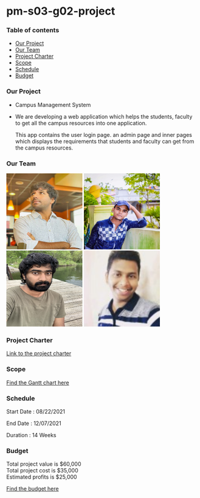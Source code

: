 # pm-s03-g02-project

### Table of contents
  * [Our Project](https://github.com/akhilmallepally/pm-s03-g02-project#our-project)
  * [Our Team](https://github.com/akhilmallepally/pm-s03-g02-project#our-team)
  * [Project Charter](https://github.com/akhilmallepally/pm-s03-g02-project#project-charter)
  * [Scope](https://github.com/akhilmallepally/pm-s03-g02-project#scope)
  * [Schedule](https://github.com/akhilmallepally/pm-s03-g02-project#schedule)
  * [Budget](https://github.com/akhilmallepally/pm-s03-g02-project#budget)

### Our Project
* Campus Management System
* We are developing a web application which helps the students, faculty to get all the campus resources into one application.

  This app contains the user login page. an admin page and inner pages which displays the requirements that students and faculty can get from the campus resources.

### Our Team


<img src="/Images/akhil_mallepally.JPG" alt="akhil" height= "200" width="200"/> <img src="/Images/chandra_bhanu.jpg" alt="chandra" height= "200" width="200"/> <img src="/Images/sai_enugula.jpg" alt="sai" height= "200" width="200"/> <img src="/Images/subash_nethra.jpg" alt="subhash" height= "200" width="200"/>


### Project Charter
 [Link to the project charter](https://github.com/akhilmallepally/pm-s03-g02-project/tree/main/charter_files.charter.md)

### Scope
 [Find the Gantt chart here](https://github.com/akhilmallepally/pm-s03-g02-project/blob/main/scope/scope.mpp)

### Schedule
 Start Date : 08/22/2021
 
 End Date : 12/07/2021
 
 Duration : 14 Weeks
### Budget
Total project value is $60,000 <br>
Total project cost is $35,000 <br>
Estimated profits is $25,000 <br>

[Find the budget here](https://github.com/akhilmallepally/pm-s03-g02-project/blob/main/budget/budget.xlsx)
